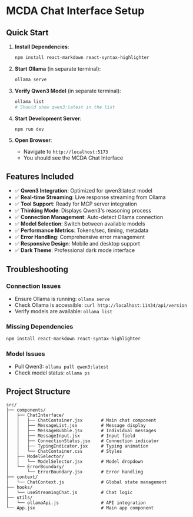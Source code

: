 # MCDA Chat Interface Setup

## Quick Start

1. **Install Dependencies**:
   ```bash
   npm install react-markdown react-syntax-highlighter
   ```

2. **Start Ollama** (in separate terminal):
   ```bash
   ollama serve
   ```

3. **Verify Qwen3 Model** (in separate terminal):
   ```bash
   ollama list
   # Should show qwen3:latest in the list
   ```

4. **Start Development Server**:
   ```bash
   npm run dev
   ```

5. **Open Browser**:
   - Navigate to `http://localhost:5173`
   - You should see the MCDA Chat Interface

## Features Included

- ✅ **Qwen3 Integration**: Optimized for qwen3:latest model
- ✅ **Real-time Streaming**: Live response streaming from Ollama
- ✅ **Tool Support**: Ready for MCP server integration
- ✅ **Thinking Mode**: Displays Qwen3's reasoning process
- ✅ **Connection Management**: Auto-detect Ollama connection
- ✅ **Model Selection**: Switch between available models
- ✅ **Performance Metrics**: Tokens/sec, timing, metadata
- ✅ **Error Handling**: Comprehensive error management
- ✅ **Responsive Design**: Mobile and desktop support
- ✅ **Dark Theme**: Professional dark mode interface

## Troubleshooting

### Connection Issues
- Ensure Ollama is running: `ollama serve`
- Check Ollama is accessible: `curl http://localhost:11434/api/version`
- Verify models are available: `ollama list`

### Missing Dependencies
```bash
npm install react-markdown react-syntax-highlighter
```

### Model Issues
- Pull Qwen3: `ollama pull qwen3:latest`
- Check model status: `ollama ps`

## Project Structure
```
src/
├── components/
│   ├── ChatInterface/
│   │   ├── ChatContainer.jsx       # Main chat component
│   │   ├── MessageList.jsx         # Message display
│   │   ├── MessageBubble.jsx       # Individual messages
│   │   ├── MessageInput.jsx        # Input field
│   │   ├── ConnectionStatus.jsx    # Connection indicator
│   │   ├── TypingIndicator.jsx     # Typing animation
│   │   └── ChatContainer.css       # Styles
│   ├── ModelSelector/
│   │   └── ModelSelector.jsx       # Model dropdown
│   └── ErrorBoundary/
│       └── ErrorBoundary.jsx       # Error handling
├── context/
│   └── ChatContext.js              # Global state management
├── hooks/
│   └── useStreamingChat.js         # Chat logic
├── utils/
│   └── ollamaApi.js                # API integration
└── App.jsx                         # Main app component
```